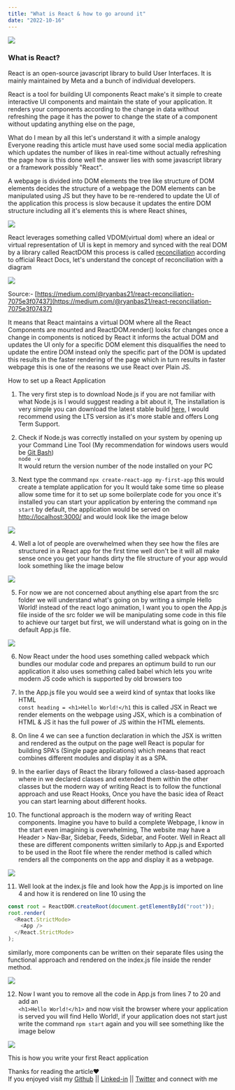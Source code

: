 ```yaml
---
title: "What is React & how to go around it"
date: "2022-10-16"
---
```


![](https://cdn.hashnode.com/res/hashnode/image/upload/v1671520279040/_Dm71mXJT.jpeg?w=1600&h=840&fit=crop&crop=entropy&auto=compress,format&format=webp)

### What is React?

React is an open-source javascript library to build User Interfaces. It is mainly maintained by Meta and a bunch of individual developers.

React is a tool for building UI components React make's it simple to create interactive UI components and maintain the state of your application. It renders your components according to the change in data without refreshing the page it has the power to change the state of a component without updating anything else on the page,

What do I mean by all this let's understand it with a simple analogy Everyone reading this article must have used some social media application which updates the number of likes in real-time without actually refreshing the page how is this done well the answer lies with some javascript library or a framework possibly "React".

A webpage is divided into DOM elements the tree like structure of DOM elements decides the structure of a webpage the DOM elements can be manipulated using JS but they have to be re-rendered to update the UI of the application this process is slow because it updates the entire DOM structure including all it's elements this is where React shines,

![](https://cdn.hashnode.com/res/hashnode/image/upload/v1671525803603/E7lTMzE9W.png?auto=compress,format&format=webp)

React leverages something called VDOM(virtual dom) where an ideal or virtual representation of UI is kept in memory and synced with the real DOM by a library called ReactDOM this process is called [reconciliation](https://reactjs.org/docs/reconciliation.html) according to official React Docs, let's understand the concept of reconciliation with a diagram

![](https://miro.medium.com/max/638/0*fFLhD2DrRCW3S2NB.)

Source:- [https://medium.com/@ryanbas21/react-reconciliation-7075e3f07437](https://medium.com/@ryanbas21/react-reconciliation-7075e3f07437)

It means that React maintains a virtual DOM where all the React Components are mounted and ReactDOM.render() looks for changes once a change in components is noticed by React it informs the actual DOM and updates the UI only for a specific DOM element this disqualifies the need to update the entire DOM instead only the specific part of the DOM is updated this results in the faster rendering of the page which in turn results in faster webpage this is one of the reasons we use React over Plain JS.

How to set up a React Application

1. The very first step is to download Node.js if you are not familiar with what Node.js is I would suggest reading a bit about it, The installation is very simple you can download the latest stable build [here,](https://nodejs.org/en/) I would recommend using the LTS version as it's more stable and offers Long Term Support.

2. Check if Node.js was correctly installed on your system by opening up your Command Line Tool (My recommendation for windows users would be [Git Bash](https://git-scm.com/downloads))  
   `node -v`  
   It would return the version number of the node installed on your PC

3. Next type the command `npx create-react-app my-first-app` this would create a template application for you It would take some time so please allow some time for it to set up some boilerplate code for you once it's installed you can start your application by entering the command `npm start` by default, the application would be served on [http://localhost:3000/](http://localhost:3000/) and would look like the image below

![](https://cdn.hashnode.com/res/hashnode/image/upload/v1671790557786/b1ee6a6f-deb7-4637-8987-1e3a8ba4ee49.png)

4. Well a lot of people are overwhelmed when they see how the files are structured in a React app for the first time well don't be it will all make sense once you get your hands dirty the file structure of your app would look something like the image below

![](https://cdn.hashnode.com/res/hashnode/image/upload/v1671790902600/222cce2b-6deb-44d6-a902-6e2e977a37b5.png)

5. For now we are not concerned about anything else apart from the src folder we will understand what's going on by writing a simple Hello World! instead of the react logo animation, I want you to open the App.js file inside of the src folder we will be manipulating some code in this file to achieve our target but first, we will understand what is going on in the default App.js file.

![](https://cdn.hashnode.com/res/hashnode/image/upload/v1671791533771/49a6bb3d-8508-43da-8166-374699eb3171.png)

6. Now React under the hood uses something called webpack which bundles our modular code and prepares an optimum build to run our application it also uses something called babel which lets you write modern JS code which is supported by old browsers too

7. In the App.js file you would see a weird kind of syntax that looks like HTML  
   `const heading = <h1>Hello World!</h1` this is called JSX in React we render elements on the webpage using JSX, which is a combination of HTML & JS it has the full power of JS within the HTML elements.

8. On line 4 we can see a function declaration in which the JSX is written and rendered as the output on the page well React is popular for building SPA's (Single page applications) which means that react combines different modules and display it as a SPA.

9. In the earlier days of React the library followed a class-based approach where in we declared classes and extended them within the other classes but the modern way of writing React is to follow the functional approach and use React Hooks, Once you have the basic idea of React you can start learning about different hooks.

10. The functional approach is the modern way of writing React components. Imagine you have to build a complete Webpage, I know in the start even imagining is overwhelming, The website may have a Header &gt; Nav-Bar, Sidebar, Feeds, Sidebar, and Footer. Well in React all these are different components written similarly to App.js and Exported to be used in the Root file where the render method is called which renders all the components on the app and display it as a webpage.

![](https://cdn.hashnode.com/res/hashnode/image/upload/v1671795184146/c107fd30-4b32-4aae-a064-5fe8bd7e4906.png)

11. Well look at the index.js file and look how the App.js is imported on line 4 and how it is rendered on line 10 using the

```javascript
const root = ReactDOM.createRoot(document.getElementById("root"));
root.render(
  <React.StrictMode>
    <App />
  </React.StrictMode>
);
```

similarly, more components can be written on their separate files using the functional approach and rendered on the index.js file inside the render method.

![](https://cdn.hashnode.com/res/hashnode/image/upload/v1671795718060/75f4deca-9880-4350-84ef-4ef04cc591bd.png)

12. Now I want you to remove all the code in App.js from lines 7 to 20 and add an  
    `<h1>Hello World!</h1>` and now visit the browser where your application is served you will find Hello World!, if your application does not start just write the command `npm start` again and you will see something like the image below

![](https://cdn.hashnode.com/res/hashnode/image/upload/v1671796321021/8b935a89-7b42-4a94-8e61-4afdf87ddddb.png)

This is how you write your first React application

Thanks for reading the article❤️  
If you enjoyed visit my [Github](https://github.com/punitbathija) || [Linked-in](https://in.linkedin.com/in/punit-bathija-2b8951217) || [Twitter](https://mobile.twitter.com/punitbathija) and connect with me
